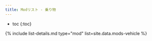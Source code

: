 ```yaml
---
title: Modリスト - 乗り物
---
```


- toc
{:toc}

{% include list-details.md type="mod" list=site.data.mods-vehicle %}
